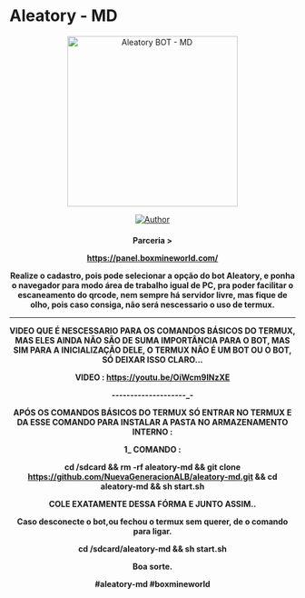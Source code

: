 #  Aleatory - MD 
<div align="center">
<img src="https://telegra.ph/file/1ff562e5d7994f152e45c.jpg" alt="Aleatory BOT - MD" width="300" />

</div>
<p align="center">
  <a href="https://github.com/NuevaGeneracionALB/aleatory.md"><img title="Author" src="https://img.shields.io/badge/Author-Aleatory-red.svg?style=for-the-badge&logo=github" /></a>
  <h4 align="center">

Parceria >

https://panel.boxmineworld.com/

Realize o cadastro, pois pode selecionar a opção do bot Aleatory, e ponha o navegador para modo área de trabalho igual de PC, pra poder facilitar o escaneamento do qrcode, nem sempre há servidor livre, mas fique de olho, pois caso consiga, não será nescessario o uso de termux.
 
----------------------------------------


VIDEO QUE É NESCESSARIO PARA OS COMANDOS BÁSICOS DO TERMUX, MAS ELES AINDA NÃO SÃO DE SUMA IMPORTÂNCIA PARA O BOT, MAS SIM PARA A INICIALIZAÇÃO DELE, O TERMUX NÃO É UM BOT OU O BOT, SÓ DEIXAR ISSO CLARO...

VIDEO : https://youtu.be/OiWcm9INzXE

--------------------_-

APÓS OS COMANDOS BÁSICOS DO TERMUX SÓ ENTRAR NO TERMUX E DA ESSE COMANDO PARA INSTALAR A PASTA NO ARMAZENAMENTO INTERNO :

1_ COMANDO :

cd /sdcard && rm -rf aleatory-md && git clone https://github.com/NuevaGeneracionALB/aleatory-md.git && cd aleatory-md && sh start.sh 

COLE EXATAMENTE DESSA FÓRMA E JUNTO ASSIM..

Caso desconecte o bot,ou fechou o termux sem querer, de o comando para ligar. 

cd /sdcard/aleatory-md && sh start.sh 

Boa sorte. 

#aleatory-md
#boxmineworld
